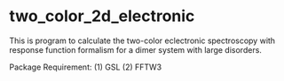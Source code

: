 two_color_2d_electronic
=======================

This is program to calculate the two-color eclectronic spectroscopy with response function formalism for a dimer system with large disorders.

Package Requirement:
(1) GSL
(2) FFTW3
